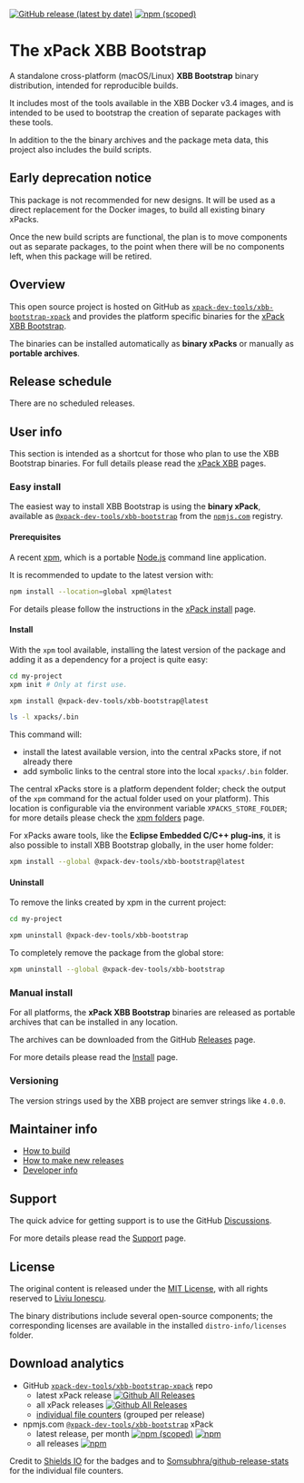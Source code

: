 
[![GitHub release (latest by date)](https://img.shields.io/github/v/release/xpack-dev-tools/xbb-bootstrap-xpack)](https://github.com/xpack-dev-tools/xbb-bootstrap-xpack/releases)
[![npm (scoped)](https://img.shields.io/npm/v/@xpack-dev-tools/xbb-bootstrap.svg)](https://www.npmjs.com/package/@xpack-dev-tools/xbb-bootstrap/)

# The xPack XBB Bootstrap

A standalone cross-platform (macOS/Linux) **XBB Bootstrap**
binary distribution, intended for reproducible builds.

It includes most of the tools available in the XBB Docker v3.4 images,
and is intended to be used to bootstrap the creation of separate
packages with these tools.

In addition to the the binary archives and the package meta data,
this project also includes the build scripts.

## Early deprecation notice

This package is not recommended for new designs. It will be used
as a direct replacement for the Docker images, to build all existing
binary xPacks.

Once the new build scripts are functional, the plan is to move
components out as separate packages, to the point when there will be
no components left, when this package will be retired.

## Overview

This open source project is hosted on GitHub as
[`xpack-dev-tools/xbb-bootstrap-xpack`](https://github.com/xpack-dev-tools/xbb-bootstrap-xpack)
and provides the platform specific binaries for the
[xPack XBB Bootstrap](https://xpack.github.io/xbb-bootstrap/).

The binaries can be installed automatically as **binary xPacks** or manually as
**portable archives**.

## Release schedule

There are no scheduled releases.

## User info

This section is intended as a shortcut for those who plan
to use the XBB Bootstrap binaries. For full details please read the
[xPack XBB](https://xpack.github.io/xbb/) pages.

### Easy install

The easiest way to install XBB Bootstrap is using the **binary xPack**, available as
[`@xpack-dev-tools/xbb-bootstrap`](https://www.npmjs.com/package/@xpack-dev-tools/xbb-bootstrap)
from the [`npmjs.com`](https://www.npmjs.com) registry.

#### Prerequisites

A recent [xpm](https://xpack.github.io/xpm/),
which is a portable [Node.js](https://nodejs.org/) command line application.

It is recommended to update to the latest version with:

```sh
npm install --location=global xpm@latest
```

For details please follow the instructions in the
[xPack install](https://xpack.github.io/install/) page.

#### Install

With the `xpm` tool available, installing
the latest version of the package and adding it as
a dependency for a project is quite easy:

```sh
cd my-project
xpm init # Only at first use.

xpm install @xpack-dev-tools/xbb-bootstrap@latest

ls -l xpacks/.bin
```

This command will:

- install the latest available version,
into the central xPacks store, if not already there
- add symbolic links to the central store
into the local `xpacks/.bin` folder.

The central xPacks store is a platform dependent
folder; check the output of the `xpm` command for the actual
folder used on your platform).
This location is configurable via the environment variable
`XPACKS_STORE_FOLDER`; for more details please check the
[xpm folders](https://xpack.github.io/xpm/folders/) page.

For xPacks aware tools, like the **Eclipse Embedded C/C++ plug-ins**,
it is also possible to install XBB Bootstrap globally, in the user home folder:

```sh
xpm install --global @xpack-dev-tools/xbb-bootstrap@latest
```

#### Uninstall

To remove the links created by xpm in the current project:

```sh
cd my-project

xpm uninstall @xpack-dev-tools/xbb-bootstrap
```

To completely remove the package from the global store:

```sh
xpm uninstall --global @xpack-dev-tools/xbb-bootstrap
```

### Manual install

For all platforms, the **xPack XBB Bootstrap**
binaries are released as portable
archives that can be installed in any location.

The archives can be downloaded from the
GitHub [Releases](https://github.com/xpack-dev-tools/xbb-bootstrap-xpack/releases/)
page.

For more details please read the
[Install](https://xpack.github.io/xbb-bootstrap/install/) page.

### Versioning

The version strings used by the XBB project are semver strings
like `4.0.0`.

## Maintainer info

- [How to build](https://github.com/xpack-dev-tools/xbb-bootstrap-xpack/blob/xpack/README-BUILD.md)
- [How to make new releases](https://github.com/xpack-dev-tools/xbb-bootstrap-xpack/blob/xpack/README-RELEASE.md)
- [Developer info](https://github.com/xpack-dev-tools/xbb-bootstrap-xpack/blob/xpack/README-DEVELOP.md)

## Support

The quick advice for getting support is to use the GitHub
[Discussions](https://github.com/xpack-dev-tools/xbb-bootstrap-xpack/discussions/).

For more details please read the
[Support](https://xpack.github.io/xbb-bootstrap/support/) page.

## License

The original content is released under the
[MIT License](https://opensource.org/licenses/MIT), with all rights
reserved to [Liviu Ionescu](https://github.com/ilg-ul/).

The binary distributions include several open-source components; the
corresponding licenses are available in the installed
`distro-info/licenses` folder.

## Download analytics

- GitHub [`xpack-dev-tools/xbb-bootstrap-xpack`](https://github.com/xpack-dev-tools/xbb-bootstrap-xpack/) repo
  - latest xPack release
[![Github All Releases](https://img.shields.io/github/downloads/xpack-dev-tools/xbb-bootstrap-xpack/latest/total.svg)](https://github.com/xpack-dev-tools/xbb-bootstrap-xpack/releases/)
  - all xPack releases [![Github All Releases](https://img.shields.io/github/downloads/xpack-dev-tools/xbb-bootstrap-xpack/total.svg)](https://github.com/xpack-dev-tools/xbb-bootstrap-xpack/releases/)
  - [individual file counters](https://somsubhra.github.io/github-release-stats/?username=xpack-dev-tools&repository=xbb-bootstrap-xpack) (grouped per release)
- npmjs.com [`@xpack-dev-tools/xbb-bootstrap`](https://www.npmjs.com/package/@xpack-dev-tools/xbb-bootstrap/) xPack
  - latest release, per month
[![npm (scoped)](https://img.shields.io/npm/v/@xpack-dev-tools/xbb-bootstrap.svg)](https://www.npmjs.com/package/@xpack-dev-tools/xbb-bootstrap/)
[![npm](https://img.shields.io/npm/dm/@xpack-dev-tools/xbb-bootstrap.svg)](https://www.npmjs.com/package/@xpack-dev-tools/xbb-bootstrap/)
  - all releases [![npm](https://img.shields.io/npm/dt/@xpack-dev-tools/xbb-bootstrap.svg)](https://www.npmjs.com/package/@xpack-dev-tools/xbb-bootstrap/)

Credit to [Shields IO](https://shields.io) for the badges and to
[Somsubhra/github-release-stats](https://github.com/Somsubhra/github-release-stats)
for the individual file counters.
